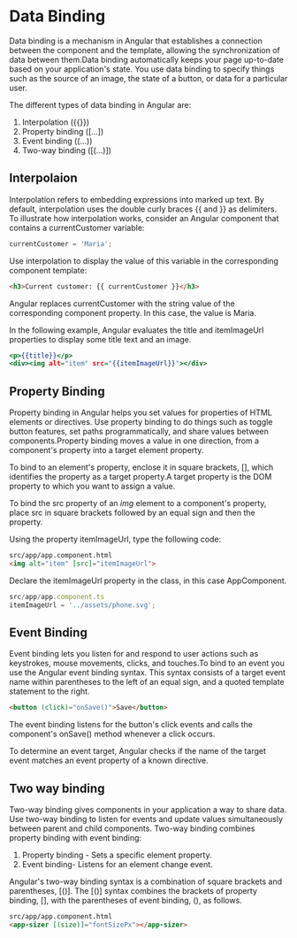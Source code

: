 # Data Binding

Data binding is a mechanism in Angular that establishes a connection between the component and the template, allowing the synchronization of data between them.Data binding automatically keeps your page up-to-date based on your application's state. You use data binding to specify things such as the source of an image, the state of a button, or data for a particular user.

The different types of data binding in Angular are:

1. Interpolation ({{}})
2. Property binding ([...])
3. Event binding ((...))
4. Two-way binding ([(...)])

## Interpolaion

Interpolation refers to embedding expressions into marked up text. By default, interpolation uses the double curly braces {{ and }} as delimiters.
To illustrate how interpolation works, consider an Angular component that contains a currentCustomer variable:

```ts
currentCustomer = 'Maria';
```

Use interpolation to display the value of this variable in the corresponding component template:

```html
<h3>Current customer: {{ currentCustomer }}</h3>
```

Angular replaces currentCustomer with the string value of the corresponding component property. In this case, the value is Maria.

In the following example, Angular evaluates the title and itemImageUrl properties to display some title text and an image.

```htm
<p>{{title}}</p>
<div><img alt="item" src="{{itemImageUrl}}"></div>
```

## Property Binding

Property binding in Angular helps you set values for properties of HTML elements or directives. Use property binding to do things such as toggle button features, set paths programmatically, and share values between components.Property binding moves a value in one direction, from a component's property into a target element property.

To bind to an element's property, enclose it in square brackets, [], which identifies the property as a target property.A target property is the DOM property to which you want to assign a value.

To bind the src property of an *img* element to a component's property, place src in square brackets followed by an equal sign and then the property.

Using the property itemImageUrl, type the following code:

```html
src/app/app.component.html
<img alt="item" [src]="itemImageUrl">
```

Declare the itemImageUrl property in the class, in this case AppComponent.

```ts
src/app/app.component.ts
itemImageUrl = '../assets/phone.svg';
```

## Event Binding

Event binding lets you listen for and respond to user actions such as keystrokes, mouse movements, clicks, and touches.To bind to an event you use the Angular event binding syntax. This syntax consists of a target event name within parentheses to the left of an equal sign, and a quoted template statement to the right.

```html
<button (click)="onSave()">Save</button>
```

The event binding listens for the button's click events and calls the component's onSave() method whenever a click occurs.

To determine an event target, Angular checks if the name of the target event matches an event property of a known directive.

## Two way binding

Two-way binding gives components in your application a way to share data. Use two-way binding to listen for events and update values simultaneously between parent and child components.
Two-way binding combines property binding with event binding:

1. Property binding - Sets a specific element property.
2. Event binding- Listens for an element change event.

Angular's two-way binding syntax is a combination of square brackets and parentheses, [()]. The [()] syntax combines the brackets of property binding, [], with the parentheses of event binding, (), as follows.

```html
src/app/app.component.html
<app-sizer [(size)]="fontSizePx"></app-sizer>
```
